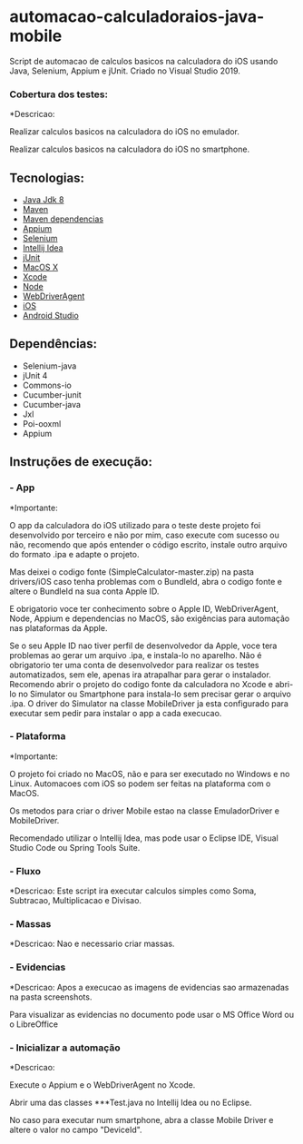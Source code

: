 # automacao-calculadoraios-java-mobile
Script de automacao de calculos basicos na calculadora do iOS usando Java, Selenium, Appium e jUnit. Criado no Visual Studio 2019.

### Cobertura dos testes:  ###
*Descricao: 

Realizar calculos basicos na calculadora do iOS no emulador.

Realizar calculos basicos na calculadora do iOS no smartphone.

## Tecnologias:
* [Java Jdk 8](https://www.oracle.com/br/java/technologies/javase-downloads.html)
* [Maven](https://maven.apache.org)
* [Maven dependencias](https://mvnrepository.com)
* [Appium](http://appium.io)
* [Selenium](https://www.selenium.dev/projects/)
* [Intellij Idea](https://www.jetbrains.com/pt-br/idea/)
* [jUnit](https://junit.org/junit5/)
* [MacOS X](https://www.apple.com/br/macos/what-is/)
* [Xcode](https://apps.apple.com/br/app/xcode/id497799835?mt=12)
* [Node](https://nodejs.org/en/)
* [WebDriverAgent](https://github.com/facebookarchive/WebDriverAgent)
* [iOS](https://www.apple.com/br/iphone/)
* [Android Studio](https://developer.android.com/studio)

## Dependências:
* Selenium-java
* jUnit 4
* Commons-io
* Cucumber-junit
* Cucumber-java
* Jxl
* Poi-ooxml
* Appium

## Instruções de execução:

###  - App
*Importante: 

O app da calculadora do iOS utilizado para o teste deste projeto foi desenvolvido por terceiro e não por mim, caso execute com sucesso ou não, recomendo que após entender o código escrito, 
instale outro arquivo do formato .ipa e adapte o projeto. 

Mas deixei o codigo fonte (SimpleCalculator-master.zip) na pasta drivers/iOS caso tenha problemas com o BundleId, abra o codigo fonte e altere o BundleId na sua conta Apple ID.

E obrigatorio voce ter conhecimento sobre o Apple ID, WebDriverAgent, Node, Appium e dependencias no MacOS, são exigências para automação nas plataformas da Apple.

Se o seu Apple ID nao tiver perfil de desenvolvedor da Apple, voce tera problemas ao gerar um arquivo .ipa, e instala-lo no aparelho. Não é obrigatorio ter uma conta de desenvolvedor para realizar os testes automatizados, sem ele, apenas ira atrapalhar para gerar o instalador. Recomendo abrir o projeto do codigo fonte da calculadora no Xcode e abri-lo no Simulator ou Smartphone para instala-lo sem precisar gerar o arquivo .ipa. O driver do Simulator na classe MobileDriver ja esta configurado para executar sem pedir para instalar o app a cada execucao.

###  - Plataforma
*Importante:

O projeto foi criado no MacOS, não e para ser executado no Windows e no Linux. Automacoes com iOS so podem ser feitas na plataforma com o MacOS.

Os metodos para criar o driver Mobile estao na classe EmuladorDriver e MobileDriver.

Recomendado utilizar o Intellij Idea, mas pode usar o Eclipse IDE, Visual Studio Code ou Spring Tools Suite.

###  - Fluxo
*Descricao: Este script ira executar calculos simples como Soma, Subtracao, Multiplicacao e Divisao.

###  - Massas
*Descricao: 
Nao e necessario criar massas.

###  - Evidencias
*Descricao:
Apos a execucao as imagens de evidencias sao armazenadas na pasta screenshots.

Para visualizar as evidencias no documento pode usar o MS Office Word ou o LibreOffice

###  - Inicializar a automação
*Descricao:

Execute o Appium e o WebDriverAgent no Xcode.

Abrir uma das classes ***Test.java no Intellij Idea ou no Eclipse.

No caso para executar num smartphone, abra a classe Mobile Driver e altere o valor no campo "DeviceId".